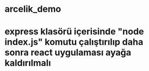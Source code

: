# arcelik_demo


# express klasörü içerisinde "node index.js" komutu çalıştırılıp daha sonra react uygulaması ayağa kaldırılmalı
